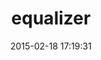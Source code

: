 ---
layout: post
title:  "equalizer"
repo:   "dkubb/equalizer"
date:   2015-02-18 17:19:31
gemurl: https://github.com/dkubb/equalizer
---